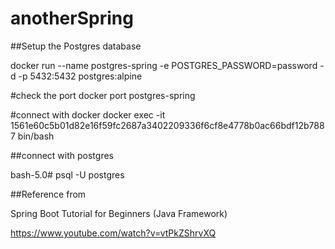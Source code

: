 # anotherSpring


##Setup the Postgres database

docker run --name postgres-spring -e POSTGRES_PASSWORD=password -d -p 5432:5432 postgres:alpine  


#check the port 
docker port postgres-spring 

#connect with docker
docker exec -it 1561e60c5b01d82e16f59fc2687a3402209336f6cf8e4778b0ac66bdf12b7887  bin/bash

##connect with postgres

bash-5.0# psql -U postgres



##Reference from 

Spring Boot Tutorial for Beginners (Java Framework)

https://www.youtube.com/watch?v=vtPkZShrvXQ
